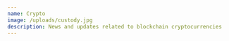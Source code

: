 ```yaml
---
name: Crypto
image: /uploads/custody.jpg
description: News and updates related to blockchain cryptocurrencies
---
```

